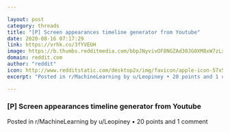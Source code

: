 ```yaml
---

layout: post
category: threads
title: "[P] Screen appearances timeline generator from Youtube"
date: 2020-08-16 07:17:29
link: https://vrhk.co/3fYVEUH
image: https://b.thumbs.redditmedia.com/bbpJNyvivOF8NGZAd30JG0XM8xW7zLx8R1gBBk2EwTM.jpg
domain: reddit.com
author: "reddit"
icon: http://www.redditstatic.com/desktop2x/img/favicon/apple-icon-57x57.png
excerpt: "Posted in r/MachineLearning by u/Leopiney • 20 points and 1 comment"

---
```


### [P] Screen appearances timeline generator from Youtube

Posted in r/MachineLearning by u/Leopiney • 20 points and 1 comment